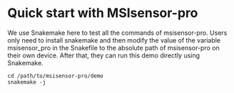 # Quick start with MSIsensor-pro


We use Snakemake here to test all the commands of msisensor-pro.
Users only need to install snakemake and then modify the
value of the variable msisensor_pro in the Snakefile
to the absolute path of msisensor-pro on their own device.
After that, they can run this demo directly using Snakemake.

 ```
 cd /path/to/msisensor-pro/demo
 snakemake -j
 ```
